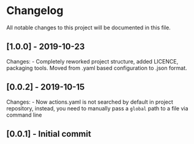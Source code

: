# Changelog
All notable changes to this project will be documented in this file.

## [1.0.0] - 2019-10-23
Changes:
    - Completely reworked project structure, added LICENCE, packaging tools.
    Moved from .yaml based configuration to .json format.         

## [0.0.2] - 2019-10-15
Changes:
    - Now actions.yaml is not searched by default in project repository,
    instead, you need to manually pass a `global` path to a file via
    command line

## [0.0.1] - Initial commit